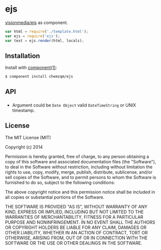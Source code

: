 # ejs

  [visionmedia/ejs](https://github.com/visionmedia/ejs) as component.

``` js
var html = require('./template.html');
var ejs = require('ejs');
var text = ejs.render(html, locals);
```

## Installation

  Install with [component(1)](http://component.io):

    $ component install chemzqm/ejs

## API

### 

* Argument could be `Date Object` valid `DateTimeString` or UNIX timestamp.

## License

  The MIT License (MIT)

  Copyright (c) 2014 <copyright holders>

  Permission is hereby granted, free of charge, to any person obtaining a copy
  of this software and associated documentation files (the "Software"), to deal
  in the Software without restriction, including without limitation the rights
  to use, copy, modify, merge, publish, distribute, sublicense, and/or sell
  copies of the Software, and to permit persons to whom the Software is
  furnished to do so, subject to the following conditions:

  The above copyright notice and this permission notice shall be included in
  all copies or substantial portions of the Software.

  THE SOFTWARE IS PROVIDED "AS IS", WITHOUT WARRANTY OF ANY KIND, EXPRESS OR
  IMPLIED, INCLUDING BUT NOT LIMITED TO THE WARRANTIES OF MERCHANTABILITY,
  FITNESS FOR A PARTICULAR PURPOSE AND NONINFRINGEMENT. IN NO EVENT SHALL THE
  AUTHORS OR COPYRIGHT HOLDERS BE LIABLE FOR ANY CLAIM, DAMAGES OR OTHER
  LIABILITY, WHETHER IN AN ACTION OF CONTRACT, TORT OR OTHERWISE, ARISING FROM,
  OUT OF OR IN CONNECTION WITH THE SOFTWARE OR THE USE OR OTHER DEALINGS IN
  THE SOFTWARE.
